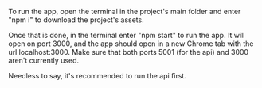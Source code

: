 To run the app, open the terminal in the project's main folder and enter "npm i" to download the project's assets.

Once that is done, in the terminal enter "npm start" to run the app. It will open on port 3000, and the app should open in a new Chrome tab with the url localhost:3000.
Make sure that both ports 5001 (for the api) and 3000 aren't currently used.

Needless to say, it's recommended to run the api first.
